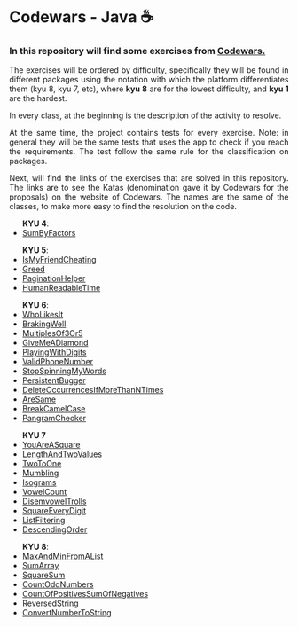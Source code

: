 # Codewars - Java ☕

<h3>In this repository will find some exercises from <a href="https://www.codewars.com/">Codewars.</a></h3>
<p align="justify">The exercises will be ordered by difficulty, specifically they will be found in different packages using the notation with which the platform differentiates them (kyu 8, kyu 7, etc), where <b>kyu 8</b> are for the lowest difficulty, and <b>kyu 1</b> are the hardest.</p>
<p align="justify">In every class, at the beginning is the description of the activity to resolve.</p>

<p align="justify">At the same time, the project contains tests for every exercise. Note: in general they will be the same tests that uses the app to check if you reach the requirements. The test follow the same rule for the classification on packages.</p>

<p align="justify">Next, will find the links of the exercises that are solved in this repository. The links are to see the Katas (denomination gave it by Codewars for the proposals) on the website of Codewars. The names are the same of the classes, to make more easy to find the resolution on the code.</p>
<ul>
    <b>KYU 4</b>:
    <li><a href="https://www.codewars.com/kata/54d496788776e49e6b00052f/train/java">SumByFactors</a></li>
</ul>
<ul>
    <b>KYU 5</b>:
    <li><a href="https://www.codewars.com/kata/5547cc7dcad755e480000004/train/java">IsMyFriendCheating</a></li>
    <li><a href="https://www.codewars.com/kata/5270d0d18625160ada0000e4/train/java">Greed</a></li>
    <li><a href="https://www.codewars.com/kata/515bb423de843ea99400000a/train/java">PaginationHelper</a></li>
    <li><a href="https://www.codewars.com/kata/52685f7382004e774f0001f7/train/java">HumanReadableTime</a></li>
</ul>
<ul>
    <b>KYU 6</b>:
    <li><a href="https://www.codewars.com/kata/5266876b8f4bf2da9b000362/train/java">WhoLikesIt</a></li>
    <li><a href="https://www.codewars.com/kata/565c0fa6e3a7d39dee000125/train/java">BrakingWell</a></li>
    <li><a href="https://www.codewars.com/kata/514b92a657cdc65150000006/train/java">MultiplesOf3Or5</a></li>
    <li><a href="https://www.codewars.com/kata/5503013e34137eeeaa001648/train/java">GiveMeADiamond</a></li>
    <li><a href="https://www.codewars.com/kata/5552101f47fc5178b1000050/train/java">PlayingWithDigits</a></li>
    <li><a href="https://www.codewars.com/kata/525f47c79f2f25a4db000025/train/java">ValidPhoneNumber</a></li>
    <li><a href="https://www.codewars.com/kata/5264d2b162488dc400000001/train/java">StopSpinningMyWords</a></li>
    <li><a href="https://www.codewars.com/kata/54ba84be607a92aa900000f1/train/java">PersistentBugger</a></li>
    <li><a href="https://www.codewars.com/kata/54ba84be607a92aa900000f1/train/java">DeleteOccurrencesIfMoreThanNTimes</a></li>
    <li><a href="https://www.codewars.com/kata/550498447451fbbd7600041c/train/java">AreSame</a></li>
    <li><a href="https://www.codewars.com/kata/5208f99aee097e6552000148/train/java">BreakCamelCase</a></li>
    <li><a href="https://www.codewars.com/kata/545cedaa9943f7fe7b000048/train/java">PangramChecker</a></li>
</ul>
<ul>
    <b>KYU 7</b>
    <li><a href="https://www.codewars.com/kata/54c27a33fb7da0db0100040e/train/java">YouAreASquare</a></li>
    <li><a href="https://www.codewars.com/kata/62a611067274990047f431a8/train/java">LengthAndTwoValues</a></li>
    <li><a href="https://www.codewars.com/kata/5656b6906de340bd1b0000ac/train/java">TwoToOne</a></li>
    <li><a href="https://www.codewars.com/kata/5667e8f4e3f572a8f2000039/train/java">Mumbling</a></li>
    <li><a href="https://www.codewars.com/kata/54ba84be607a92aa900000f1/train/java">Isograms</a></li>
    <li><a href="https://www.codewars.com/kata/54ff3102c1bad923760001f3/train/java">VowelCount</a></li>
    <li><a href="https://www.codewars.com/kata/52fba66badcd10859f00097e/train/java">DisemvowelTrolls</a></li>
    <li><a href="https://www.codewars.com/kata/546e2562b03326a88e000020/train/java">SquareEveryDigit</a></li>
    <li><a href="https://www.codewars.com/kata/53dbd5315a3c69eed20002dd/train/java">ListFiltering</a></li>
    <li><a href="https://www.codewars.com/kata/5467e4d82edf8bbf40000155/train/java">DescendingOrder</a></li>
</ul>
<ul>
    <b>KYU 8</b>:
    <li><a href="https://www.codewars.com/kata/577a98a6ae28071780000989/train/java">MaxAndMinFromAList</a></li>
    <li><a href="https://www.codewars.com/kata/53dc54212259ed3d4f00071c/train/java">SumArray</a></li>
    <li><a href="https://www.codewars.com/kata/515e271a311df0350d00000f/train/java">SquareSum</a></li>
    <li><a href="https://www.codewars.com/kata/59342039eb450e39970000a6/train/java">CountOddNumbers</a></li>
    <li><a href="https://www.codewars.com/kata/576bb71bbbcf0951d5000044/train/java">CountOfPositivesSumOfNegatives</a></li>
    <li><a href="https://www.codewars.com/kata/5168bb5dfe9a00b126000018/train/java">ReversedString</a></li>
    <li><a href="https://www.codewars.com/kata/5265326f5fda8eb1160004c8/train/java">ConvertNumberToString</a></li>
</ul>


